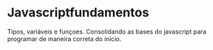 # Javascriptfundamentos
Tipos, variáveis e funçoes. Consolidando as bases do javascript para programar de maneira correta do início.
